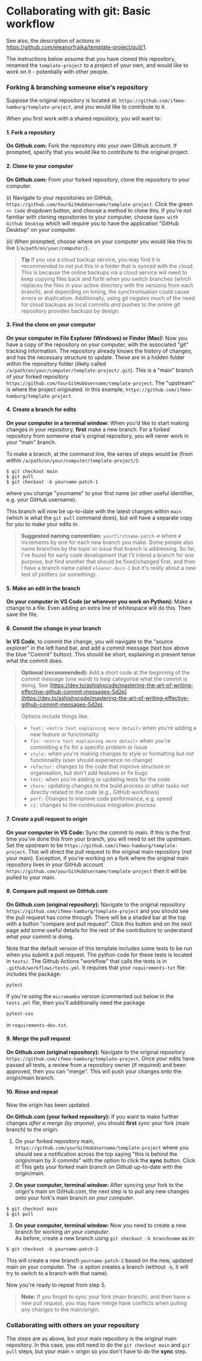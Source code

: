 # Collaborating with git: Basic workflow

See also, the description of actions in https://github.com/eleanorfrajka/template-project/pull/1.

The instructions below assume that you have cloned this repository, renamed the `template-project` to a project of your own, and would like to work on it - potentially with other people.

### Forking & branching someone else's repository

Suppose the original repository is located at: `https://github.com/ifmeo-hamburg/template-project`, and you would like to contribute to it.

When you first work with a shared repository, you will want to:

#### 1. Fork a repository

**On Github.com:** Fork the repository into your own Github account.  If prompted, specify that you would like to contribute to the original project.  

#### 2. Clone to your computer

**On Github.com:** From your forked repository, clone the repository to your computer.  

(i) Navigate to your repositories on GitHub, `https://github.com/YourGitHubUsername/template-project`.  Click the green `<> Code` dropdown button, and choose a method to clone this.  If you're not familiar with cloning repositories to your computer, choose `Open with Github Desktop` which will require you to have the application "GitHub Desktop" on your computer.  

(ii) When prompted, choose where on your computer you would like this to live (`/a/path/on/your/computer/`).  

> **Tip**
> If you use a cloud backup service, you may find it is recommended to *not* put this in a folder that is synced with the cloud. This is because the online backups via a cloud service will need to keep copying files back and forth when you switch branches (which replaces the files in your active directory with the versions from each branch), and depending on timing, the synchronisation could cause errors or duplication.  Additionally, using git negates much of the need for cloud backups as local commits *and* pushes to the online git repository provides backups by design.

#### 3. Find the clone on your computer

**On your computer in File Explorer (Windows) or Finder (Mac):** Now you have a copy of the repository on your computer, with the associated "git" tracking information.  The repository already knows the history of changes, and has the necessary structure to update.  These are in a hidden folder within the repository folder (likely called `/a/path/on/your/computer/template-project/.git`).   This is a "main" branch of your forked repository `https://github.com/YourGitHubUsername/template-project`.  The "upstream" is where the project originated.  In this example, `https://github.com/ifmeo-hamburg/template-project`.

#### 4. Create a branch for edits

**On your computer in a terminal window:** When you'd like to start making changes in your repository, **first** make a new branch. For a forked repository from someone else's original repository, you will never work in your "main" branch.  

To make a branch, at the command line, the series of steps would be (from within `/a/path/on/your/computer/template-project/`):
```
$ git checkout main
$ git pull
$ git checkout -b yourname-patch-1
```
where you change "yourname" to your first name (or other useful identifier, e.g. your GitHub username).

This branch will now be up-to-date with the latest changes within `main` (which is what the `git pull` command does), but will have a separate copy for you to make your edits in.

> **Suggested naming convention:** `yourfirstname-patch-#` where `#` increments by one for each new branch you make.  Some people also name branches by the topic or issue that branch is addressing.  So far, I've found for early code development that I'll intend a branch for one purpose, but find another that should be fixed/changed first, and then I have a branch name called `eleanor-docs-1` but it's really about a new test of plotters (or something).

#### 5. Make an edit in the branch

**On your computer in VS Code (or wherever you work on Python):** Make a change to a file.  Even adding an extra line of whitespace will do this.  Then save the file.

#### 6. Commit the change in your branch

**In VS Code**, to commit the change, you will navigate to the "source explorer" in the left hand bar, and add a commit message (text box above the blue "Commit" button).  This should be short, explaining in present tense what the commit does.

> **Optional (recommended):** Add a short code at the beginning of the commit message (one word) to help categorise what the commit is doing.  See [https://dev.to/ashishxcode/mastering-the-art-of-writing-effective-github-commit-messages-5d2p](https://dev.to/ashishxcode/mastering-the-art-of-writing-effective-github-commit-messages-5d2p).  

> Options include things like:

> - `feat: <extra text explaining more detail>` when you're adding a new feature or functionality
> - `fix: <extra text explaining more detail>` when you're committing a fix for a specific problem or issue
> - `style:` when you're making changes to style or formatting but not functionality (user should experience no change)
> - `refactor:` changes to the code that improve structure or organisation, but don't add features or fix bugs
> - `test:` when you're adding or updating tests for the code
> - `chore:` updating changes to the build process or other tasks not directly related to the code (e.g., GitHub workflows)
> - `perf:` Changes to improve code performance, e.g. speed
> - `ci:` changes to the continuous integration process

#### 7. Create a pull request to origin

**On your computer in VS Code:** Sync the commit to main.  If this is the first time you've done this from your branch, you will need to set the upstream.  Set the upstream to be `https://github.com/ifmeo-hamburg/template-project`.  This will direct the pull request to the original main repository (not your main).  Exception, if you're working on a fork where the original main repository lives in your GitHub account `https://github.com/yourGitHubUsername/template-project` then it will be pulled to your main.  

#### 8. Compare pull request on GitHub.com

**On Github.com (original repository):** Navigate to the original repository `https://github.com/ifmeo-hamburg/template-project` and you should see the pull request has come through.  There will be a shaded bar at the top with a button "compare and pull request".  Click this button and on the next page add some useful details for the rest of the contributors to understand what your commit is doing.  

Note that the default version of this template includes some tests to be run when you submit a pull request.  The python code for these tests is located in `tests/`.  The Github Actions "workflow" that calls the tests is in `.github/workflows/tests.yml`.  It requires that your `requirements-txt` file includes the package:
```
pytest
```

If you're using the `micromamba` version (commented out below in the `tests.yml` file, then you'll additionally need the package
```
pytest-cov
```
in `requirements-dev.txt`.

#### 9. Merge the pull request

**On Github.com (original repository):** Navigate to the original repository `https://github.com/ifmeo-hamburg/template-project`.  Once your edits have passed all tests, a review from a repository owner (if required) and been approved, then you can "merge".  This will push your changes onto the origin/main branch.

#### 10. Rinse and repeat

Now the origin has been updated.  

**On Github.com (your forked repository):** If you want to make further changes *after a merge (by anyone)*, you should **first** sync your fork (main branch) to the origin.  

1. On your forked repository main, `https://github.com/yourGitHubUsername/template-project` where you should see a notification across the top saying "this is behind the origin/main by X commits" with the option to click the **sync** button.  Click it!  This gets your forked main branch _on Github_ up-to-date with the origin/main.

2. **On your computer, terminal window:** After syncing your fork to the origin's main on GitHub.com, the next step is to pull any new changes onto your fork's main branch _on your computer_.

```
$ git checkout main
$ git pull
```

3. **On your computer, terminal window:** Now you need to create a new branch for working _on your computer_.  
As before, create a new branch using `git checkout -b branchname` as in:
```
$ git checkout -b yourname-patch-2
```
This will create a new branch `yourname-patch-2` based on the new, updated main on your computer.  The `-b` option creates a branch (without `-b`, it will try to switch to a branch with that name).

Now you're ready to repeat from step 5.

> **Note:** If you forgot to sync your fork (main branch), and then have a new pull request, you may have merge have conflicts when pulling any changes to the main/origin.

### Collaborating with others on your repository

The steps are as above, but your main repository is the original main repository.  In this case, you still need to do the `git checkout main` and `git pull` steps, but your main = origin so you don't have to do the **sync** step.